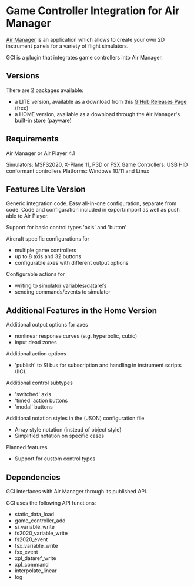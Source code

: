 # Game Controller Integration for Air Manager

[Air Manager](https://www.siminnovations.com) is an application which allows to create your own 2D instrument panels for a variety of flight simulators.

GCI is a plugin that integrates game controllers into Air Manager.

## Versions

There are 2 packages available:
- a LITE version, available as a download from this [GiHub Releases Page](https://github.com/Cr4O13/gci-docs/releases) (free)
- a HOME version, available as a download through the Air Manager's built-in store (payware)

## Requirements

Air Manager or Air Player 4.1

Simulators: MSFS2020, X-Plane 11, P3D or FSX
Game Controllers: USB HID conformant controllers
Platforms: Windows 10/11 and Linux

## Features Lite Version

Generic integration code.
Easy all-in-one configuration, separate from code.
Code and configuration included in export/import as well as push able to Air Player.

Support for basic control types 'axis' and 'button'

Aircraft specific configurations for
-	multiple game controllers
- up to 8 axis and 32 buttons
-	configurable axes with different output options

Configurable actions for
- writing to simulator variables/datarefs
- sending commands/events to simulator

## Additional Features in the Home Version

Additional output options for axes 
- nonlinear response curves (e.g. hyperbolic, cubic)
- input dead zones

Additional action options
- 'publish' to SI bus for subscription and handling in instrument scripts (IIC).

Additional control subtypes 
- 'switched' axis 
- 'timed' action buttons
- 'modal' buttons

Additional notation styles in the (JSON) configuration file
- Array style notation (instead of object style)
- Simplified notation on specific cases

Planned features
- Support for custom control types

## Dependencies

GCI interfaces with Air Manager through its published API.

GCI uses the following API functions:
- static_data_load
- game_controller_add
- si_variable_write
- fs2020_variable_write
- fs2020_event
- fsx_variable_write
- fsx_event
- xpl_dataref_write
- xpl_command
- interpolate_linear
- log
